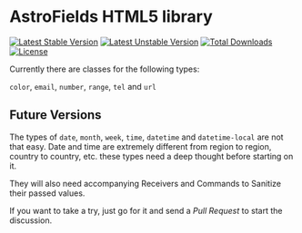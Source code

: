 # AstroFields HTML5 library

[![Latest Stable Version](https://poser.pugx.org/wecodemore/astrofields-html5/v/stable.svg)](https://packagist.org/packages/wecodemore/astrofields-html5)
[![Latest Unstable Version](https://poser.pugx.org/wecodemore/astrofields-html5/v/unstable.svg)](https://packagist.org/packages/wecodemore/astrofields-html5)
[![Total Downloads](https://poser.pugx.org/wecodemore/astrofields-html5/downloads.svg)](https://packagist.org/packages/wecodemore/astrofields-html5)
[![License](https://poser.pugx.org/wecodemore/astrofields-html5/license.svg)](https://packagist.org/packages/wecodemore/astrofields-html5)

Currently there are classes for the following types:

`color`, `email`, `number`, `range`, `tel` and `url`

## Future Versions

The types of `date`, `month`, `week`, `time`, `datetime` and `datetime-local` are
not that easy. Date and time are extremely different from region to region, country
to country, etc. these types need a deep thought before starting on it.

They will also need accompanying Receivers and Commands to Sanitize their passed values.

If you want to take a try, just go for it and send a _Pull Request_ to start the discussion.